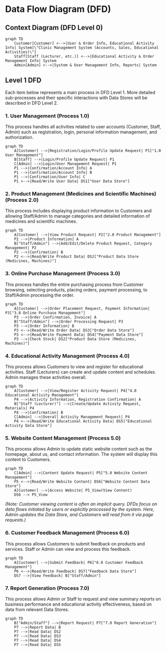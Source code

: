 # Data Flow Diagram (DFD)

## Context Diagram (DFD Level 0)

```mermaid
graph TD
    Customer[Customer] <-->|User & Order Info, Educational Activity Info| System[\"Clinic Management System (Accounts, Sales, Educational Activities)\"]
    Staff[Staff (Lecturer, etc.)] <-->|Educational Activity & Order Management Info| System
    Admin[Admin] <-->|System & User Management Info, Reports| System
```

## Level 1 DFD

Each item below represents a main process in DFD Level 1. More detailed sub-processes and their specific interactions with Data Stores will be described in DFD Level 2.

### 1. User Management (Process 1.0)
This process handles all activities related to user accounts (Customer, Staff, Admin) such as registration, login, personal information management, and authorization.

```mermaid
graph TD
    A[Customer] -->|Registration/Login/Profile Update Request| P1["1.0 User Management"]
    B[Staff] -->|Login/Profile Update Request| P1
    C[Admin] -->|Login/User Management Request| P1
    P1 -->|Confirmation/Account Info| A
    P1 -->|Confirmation/Account Info| B
    P1 -->|Confirmation/User Info| C
    P1 <-->|Read/Write User Data| DS1["User Data Store"]
```

### 2. Product Management (Medicines and Scientific Machines) (Process 2.0)
This process includes displaying product information to Customers and allowing Staff/Admin to manage categories and detailed information of medicines and scientific machines.

```mermaid
graph TD
    A[Customer] -->|View Product Request| P2["2.0 Product Management"]
    P2 -->|Product Information| A
    B["Staff/Admin"] -->|Add/Edit/Delete Product Request, Category Management| P2
    P2 -->|Confirmation| B
    P2 <-->|Read/Write Product Data| DS2["Product Data Store (Medicines, Machines)"]
```

### 3. Online Purchase Management (Process 3.0)
This process handles the entire purchasing process from Customer browsing, selecting products, placing orders, payment processing, to Staff/Admin processing the order.

```mermaid
graph TD
    A[Customer] -->|Order Placement Request, Payment Information| P3["3.0 Online Purchase Management"]
    P3 -->|Order Confirmation, Invoice| A
    B["Staff/Admin"] -->|Order Processing Request| P3
    P3 -->|Order Information| B
    P3 <-->|Read/Write Order Data| DS3["Order Data Store"]
    P3 <-->|Read/Write Payment Data| DS4["Payment Data Store"]
    P3 -->|Check Stock| DS2["Product Data Store (Medicines, Machines)"]
```

### 4. Educational Activity Management (Process 4.0)
This process allows Customers to view and register for educational activities. Staff (Lecturers) can create and update content and schedules. Admin manages these activities overall.

```mermaid
graph TD
    A[Customer] -->|View/Register Activity Request| P4["4.0 Educational Activity Management"]
    P4 -->|Activity Information, Registration Confirmation| A
    B["Staff (Lecturer)"] -->|Create/Update Activity Request, Materials| P4
    P4 -->|Confirmation| B
    C[Admin] -->|Overall Activity Management Request| P4
    P4 <-->|Read/Write Educational Activity Data| DS5["Educational Activity Data Store"]
```

### 5. Website Content Management (Process 5.0)
This process allows Admin to update static website content such as the homepage, about us, and contact information. The system will display this content to Customers.

```mermaid
graph TD
    C[Admin] -->|Content Update Request| P5["5.0 Website Content Management"]
    P5 <-->|Read/Write Website Content| DS6["Website Content Data Store"]
    A[Customer] -->|Access Website| P5_View(View Content)
    DS6 --> P5_View
```
*(Note: Customer viewing content is often an implicit query. DFDs focus on data flows initiated by users or explicitly processed by the system. Here, Admin updates the Data Store, and Customers will read from it via page requests.)*

### 6. Customer Feedback Management (Process 6.0)
This process allows Customers to submit feedback on products and services. Staff or Admin can view and process this feedback.

```mermaid
graph TD
    A[Customer] -->|Submit Feedback| P6["6.0 Customer Feedback Management"]
    P6 <-->|Read/Write Feedback| DS7["Feedback Data Store"]
    DS7 -->|View Feedback| B["Staff/Admin"]
```

### 7. Report Generation (Process 7.0)
This process allows Admin or Staff to request and view summary reports on business performance and educational activity effectiveness, based on data from relevant Data Stores.

```mermaid
graph TD
    B["Admin/Staff"] -->|Report Request| P7["7.0 Report Generation"]
    P7 -->|Report Data| B
    P7 -->|Read Data| DS2
    P7 -->|Read Data| DS3
    P7 -->|Read Data| DS4
    P7 -->|Read Data| DS5
```
